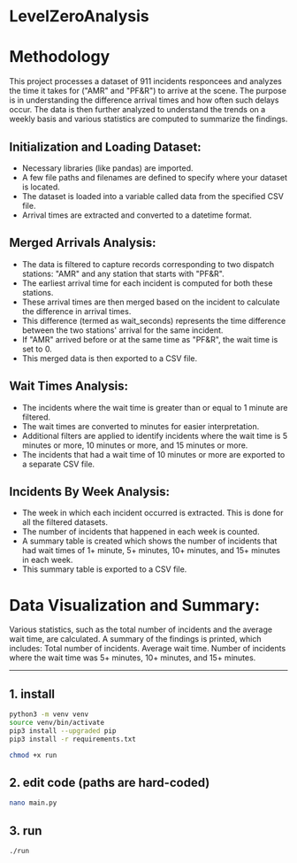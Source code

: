 # LevelZeroAnalysis


# Methodology

This project processes a dataset of 911 incidents responcees and analyzes the time it takes for ("AMR" and "PF&R") to arrive at the scene. The purpose is in understanding the difference arrival times and how often such delays occur. The data is then further analyzed to understand the trends on a weekly basis and various statistics are computed to summarize the findings.

## Initialization and Loading Dataset:

- Necessary libraries (like pandas) are imported.
- A few file paths and filenames are defined to specify where your dataset is located.
- The dataset is loaded into a variable called data from the specified CSV file.
- Arrival times are extracted and converted to a datetime format.


## Merged Arrivals Analysis:

- The data is filtered to capture records corresponding to two dispatch stations: "AMR" and any station that starts with "PF&R".
- The earliest arrival time for each incident is computed for both these stations.
- These arrival times are then merged based on the incident to calculate the difference in arrival times.
- This difference (termed as wait_seconds) represents the time difference between the two stations' arrival for the same incident.
- If "AMR" arrived before or at the same time as "PF&R", the wait time is set to 0.
- This merged data is then exported to a CSV file.


## Wait Times Analysis:

- The incidents where the wait time is greater than or equal to 1 minute are filtered.
- The wait times are converted to minutes for easier interpretation.
- Additional filters are applied to identify incidents where the wait time is 5 minutes or more, 10 minutes or more, and 15 minutes or more.
- The incidents that had a wait time of 10 minutes or more are exported to a separate CSV file.

## Incidents By Week Analysis:

- The week in which each incident occurred is extracted. This is done for all the filtered datasets.
- The number of incidents that happened in each week is counted.
- A summary table is created which shows the number of incidents that had wait times of 1+ minute, 5+ minutes, 10+ minutes, and 15+ minutes in each week.
- This summary table is exported to a CSV file.


# Data Visualization and Summary:

Various statistics, such as the total number of incidents and the average wait time, are calculated.
A summary of the findings is printed, which includes:
Total number of incidents.
Average wait time.
Number of incidents where the wait time was 5+ minutes, 10+ minutes, and 15+ minutes.



---


## 1. install
```sh
python3 -m venv venv
source venv/bin/activate
pip3 install --upgraded pip
pip3 install -r requirements.txt

chmod +x run
```

## 2. edit code (paths are hard-coded)
```sh
nano main.py
```


## 3. run
```sh
./run
```